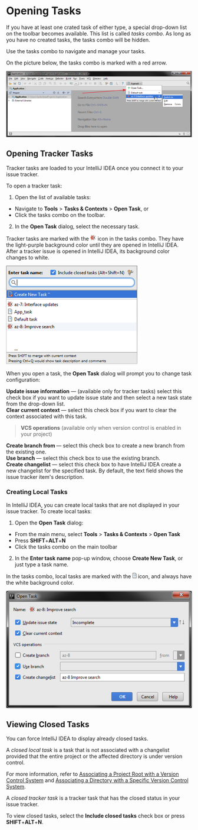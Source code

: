 # Opening Tasks

If you have at least one crated task of either type, a special drop-down list on the toolbar becomes available. This list is called _tasks combo_. As long as you have no created tasks, the tasks combo will be hidden. 

Use the tasks combo to navigate and manage your tasks. 

On the picture below, the tasks combo is marked with a red arrow. 

![](https://github.com/alexandrazolushkina/IntelliJ/blob/master/combo_open_task.png)

## Opening Tracker Tasks 

Tracker tasks are loaded to your IntelliJ IDEA once you connect it to your issue tracker. 

To open a tracker task:
1. Open the list of available tasks:
* Navigate to **Tools** > **Tasks & Contexts** > **Open Task**, or
* Click the tasks combo on the toolbar.
2. In the **Open Task** dialog, select the necessary task.

Tracker tasks are marked with the ![](https://github.com/alexandrazolushkina/IntelliJ/blob/master/tracker_task.png) icon in the tasks combo. They have the light-purple background color until they are opened in IntelliJ IDEA. After a tracker issue is opened in IntelliJ IDEA, its background color changes to white.

![](https://github.com/alexandrazolushkina/IntelliJ/blob/master/open_task_dialog.png)


When you open a task, the **Open Task** dialog will prompt you to change task configuration: 

**Update issue information** — (available only for tracker tasks) select this check box if you want to update issue state and then select a new task state from the drop-down list.<br>
**Clear current context** — select this check box if you want to clear the context associated with this task.<br>
  > **VCS operations** (available only when version control is enabled in your project)<br>

**Create branch <branch name> from <base branch name>** — select this check box to create a new branch from the existing one.<br>
**Use branch** — select this check box to use the existing branch.<br>
**Create changelist** — select this check box to have IntelliJ IDEA create a new changelist for the specified task. By default, the text field shows the issue tracker item's description. 

### Creating Local Tasks

In IntelliJ IDEA, you can create local tasks that are not displayed in your issue tracker.
To create local tasks:
1. Open the **Open Task** dialog: 
* From the main menu, select **Tools** > **Tasks & Contexts** > **Open Task**
* Press **SHIFT**+**ALT**+**N**
* Click the tasks combo on the main toolbar
2. In the **Enter task name** pop-up window, choose **Create New Task**, or just type a task name. 

In the tasks combo, local tasks are marked with the ![](https://github.com/alexandrazolushkina/IntelliJ/blob/master/local_task.png) icon, and always have the white background color.  


![](https://github.com/alexandrazolushkina/IntelliJ/blob/master/open_task_options.png)


## Viewing Closed Tasks

You can force IntelliJ IDEA to display already closed tasks. 

A _closed local task_ is a task that is not associated with a changelist provided that the entire project or the affected directory is under version control. 

For more information, refer to [Associating a Project Root with a Version Control System](https://www.jetbrains.com/help/idea/associating-a-project-root-with-a-version-control-system.html) and 
[Associating a Directory with a Specific Version Control System](https://www.jetbrains.com/help/idea/associating-a-directory-with-a-specific-version-control-system.html).

A _closed tracker task_ is a tracker task that has the closed status in your issue tracker. 

To view closed tasks, select the **Include closed tasks** check box or press **SHIFT**+**ALT**+**N**.


